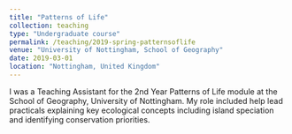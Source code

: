 ```yaml
---
title: "Patterns of Life"
collection: teaching
type: "Undergraduate course"
permalink: /teaching/2019-spring-patternsoflife
venue: "University of Nottingham, School of Geography"
date: 2019-03-01
location: "Nottingham, United Kingdom"
---
```


I was a Teaching Assistant for the 2nd Year Patterns of Life module at the School of Geography, University of Nottingham. My role included help lead practicals explaining key ecological concepts including island speciation and identifying conservation priorities.

